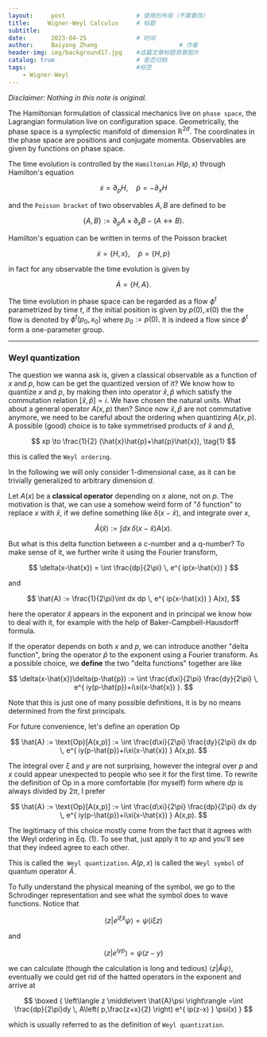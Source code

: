 ```yaml
---
layout:     post   				    # 使用的布局（不需要改）
title:     Wigner-Weyl Calculus		# 标题 
subtitle:   
date:       2023-04-25 				# 时间
author:     Baiyang Zhang 						# 作者
header-img: img/background17.jpg 	#这篇文章标题背景图片
catalog: true 						# 是否归档
tags:								#标签
    - Wigner-Weyl
---
```


*Disclaimer: Nothing in this note is original.*

The Hamiltonian formulation of classical mechanics live on `phase space`, the Lagrangian formulation live on configuration space. Geometrically, the phase space is a symplectic manifold of dimension $\mathbb{R}^{2d}$. The coordinates in the phase space are positions and conjugate momenta. Observables are given by functions on phase space. 

The time evolution is controlled by the `Hamiltonian` $H(p,x)$ through Hamilton's equation

$$
\dot{x}=\partial _ {p}H, \quad \dot{p}=-\partial _ {x}H
$$

and the `Poisson bracket` of two observables $A,B$ are defined to be

$$
\left\{ A,B \right\} :=\partial _ {p}A \times  \partial _ {x}B - (A\leftrightarrow B).
$$

Hamilton's equation can be written in terms of the Poisson bracket

$$
\dot{x}=\left\{ H,x \right\} ,\quad \dot{p}=\left\{ H,p \right\} 
$$

in fact for any observable the time evolution is given by 

$$
\dot{A} = \left\{ H,A \right\} .
$$

The time evolution in phase space can be regarded as a flow $\phi^{t}$ parametrized by time $t$, if the initial position is given by $p(0),x(0)$ the the flow is denoted by $\phi^{t}(p_ {0},x_ {0})$ where $p_ {0}:=p(0)$. It is indeed a flow since $\phi^{t}$ form a one-parameter group. 

- - -

### Weyl quantization

The question we wanna ask is, given a classical observable as a function of $x$ and $p$, how can be get the quantized version of it? We know how to quantize $x$ and $p$, by making then into operator $\hat{x},\hat{p}$ which satisfy the commutation relation $[\hat{x},\hat{p}]=i$. We have chosen the natural units. What about a general operator $A(x,p)$ then? Since now $\hat{x},\hat{p}$ are not commutative anymore, we need to be careful about the ordering when quantizing $A(x,p)$. A possible (good) choice is to take symmetrised products of $\hat{x}$ and $\hat{p}$, 

$$
xp \to \frac{1}{2} (\hat{x}\hat{p}+\hat{p}\hat{x}),
\tag{1}
$$

this is called the `Weyl ordering`.

In the following we will only consider 1-dimensional case, as it can be trivially generalized to arbitrary dimension $d$. 

Let $A(x)$ be a **classical operator** depending on $x$ alone, not on $p$. The motivation is that, we can use a somehow weird form of "$\delta$ function" to replace $x$ with $\hat{x}$, if we define something like $\delta(x-\hat{x})$, and integrate over $x$,

$$
\hat{A}(\hat{x}) := \int dx \, \delta(x-\hat{x})A(x).
$$

But what is this delta function between a c-number and a q-number? To make sense of it, we further write it using the Fourier transform,

$$
\delta(x-\hat{x}) = \int \frac{dp}{2\pi} \, e^{ ip(x-\hat{x}) } 
$$

and 

$$
\hat{A} := \frac{1}{2\pi}\int dx dp \,   e^{ ip(x-\hat{x}) } A(x),
$$

here the operator $\hat{x}$ appears in the exponent and in principal we know how to deal with it, for example with the help of Baker-Campbell-Hausdorff formula. 

If the operator depends on both $x$ and $p$, we can introduce another "delta function", bring the operator $\hat{p}$ to the exponent using a Fourier transform. As a possible choice, we **define** the two "delta functions" together are like

$$
\delta(x-\hat{x})\delta(p-\hat{p}) := \int \frac{d\xi}{2\pi} \frac{dy}{2\pi} \,  e^{ iy(p-\hat{p})+i\xi(x-\hat{x}) }.
$$

Note that this is just one of many possible definitions, it is by no means determined from the first principals. 

For future convenience, let's define an operation $\text{Op}$

$$
\hat{A} := \text{Op}[A(x,p)] := \int \frac{d\xi}{2\pi} \frac{dy}{2\pi} dx dp \,  e^{ iy(p-\hat{p})+i\xi(x-\hat{x}) } A(x,p).
$$

The integral over $\xi$ and $y$ are not surprising, however the integral over $p$ and $x$ could appear unexpected to people who see it for the first time. To rewrite the definition of $\text{Op}$ in a more comfortable (for myself) form where $dp$ is always divided by $2\pi$, I prefer 

$$
\hat{A} := \text{Op}[A(x,p)] := \int \frac{d\xi}{2\pi} \frac{dp}{2\pi} dx dy \,  e^{ iy(p-\hat{p})+i\xi(x-\hat{x}) } A(x,p).
$$

The legitimacy of this choice mostly come from the fact that it agrees with the Weyl ordering in Eq. (1). To see that, just apply it to $xp$ and you'll see that they indeed agree to each other. 

This is called the` Weyl quantization`. $A(p,x)$ is called the `Weyl symbol` of quantum operator $\hat{A}$.

To fully understand the physical meaning of the symbol, we go to the Schrodinger representation and see what the symbol does to wave functions. Notice that 

$$
\left\langle z \middle\vert  e^{ i\xi \hat{x} }\psi \right\rangle = \psi(i\xi z)
$$

and 

$$
\left\langle z \middle\vert e^{ iyp } \right\rangle =\psi(z-y)
$$

we can calculate (though the calculation is long and tedious) $\left\langle z \middle\vert \hat{A}\psi \right\rangle$, eventually we could get rid of the hatted operators in the exponent and arrive at 

$$
\boxed { 
\left\langle z \middle\vert \hat{A}\psi \right\rangle =\int \frac{dp}{2\pi}dy \, A\left( p,\frac{z+x}{2} \right)  e^{ ip(z-x) } \psi(x)
} 
$$

which is usually referred to as the definition of `Weyl quantization`.